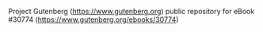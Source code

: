 Project Gutenberg (https://www.gutenberg.org) public repository for eBook #30774 (https://www.gutenberg.org/ebooks/30774)
